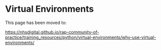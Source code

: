 # Virtual Environments

This page has been moved to: 

  https://nhsdigital.github.io/rap-community-of-practice/training_resources/python/virtual-environments/why-use-virtual-environments/
